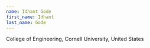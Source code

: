 ```yaml
---
name: Idhant Gode
first_name: Idhant
last_name: Gode
---
```

College of Engineering, Cornell University, United States
